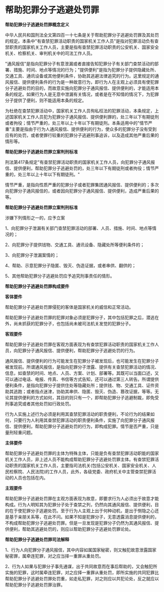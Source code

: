 # 帮助犯罪分子逃避处罚罪

 
**帮助犯罪分子逃避处罚罪概念定义**

中华人民共和国刑法全文第四百一十七条是关于帮助犯罪分子逃避处罚罪及其处罚的规定。本条中"有查禁犯罪活动职责的国家机关工作人员"是指对犯罪活动负有查禁职责的国家机关工作人员，主要是指有查禁犯罪活动职责的公安机关、国家安全机关、检察机关、审判机关中的司法工作人员。

"通风报信"是指向犯罪分子有意泄漏或者直接告知犯罪分子有关部门查禁活动的部署、措施、时间、地点等情况的行为；"提供便利"是指为犯罪分子提供隐藏处所、交通工具、通讯设备或其他便利条件，协助其逃避法律追究的行为。这里规定的通风报信、提供便利条件的行为是一种故意行为，即行为人在主观上必须具有使犯罪分子逃避处罚的目的，而故意实施向犯罪分子通风报信、提供便利的，才能适用本条的规定。如果行为人是无意中泄漏有关情况，或者是在不知情的情况下，为犯罪分子提供了便利，则不能适用本条的规定。　

为杜绝在查禁犯罪活动中，国家机关工作人员徇私枉法的犯罪活动，本条规定，上述国家机关工作人员犯为犯罪分子通风报信、提供便利罪的，处三年以下有期徒刑或者拘役；情节严重的，处三年以上十年以下有期徒刑。本条适用中的"情节严重"主要是指由于行为人通风报信、提供便利的行为，使众多的犯罪分子没有受到应有的处罚，或者使罪行较重的犯罪分子逃避刑事追诉，以及造成其他严重后果的情形等。

**帮助犯罪分子逃避处罚罪立案判刑标准**

刑法第417条规定"有查禁犯罪活动职责的国家机关工作人员，向犯罪分子通风报信、提供便利，帮助犯罪分子逃避处罚的，处三年以下有期徒刑或者拘役；情节严重的，处三年以上十年以下有期徒刑。"

情节严重，是指向性质严重的犯罪分子或者犯罪集团通风报信、提供便利的；多次向犯罪分子通风报信的，或者因向犯罪分子通风报信、提供便利，造成严重后果的等。

**帮助犯罪分子逃避处罚罪立案判刑标准**

涉嫌下列情形之一的，应予立案

1、向犯罪分子泄漏有关部门查禁犯罪活动的部署、人员、措施、时间、地点等情况的；

2、向犯罪分子提供钱物、交通工具、通讯设备、隐藏处所等便利条件的；

3、向犯罪分子泄漏案情的；

4、帮助、示意犯罪分子隐匿、毁灭、伪造证据，或者串供、翻供的；

5、其他帮助犯罪分子逃避处罚应予追究刑事责任的情形。

 

**帮助犯罪分子逃避处罚罪构成要件**

**客体要件**

帮助犯罪分子逃避处罚罪侵犯的客体是国家机关的威信和正常活动。

帮助犯罪分子逃避处罚罪的犯罪对象必须是犯罪分子，其中包括犯罪之后，潜逃在外，尚未抓获的犯罪分子，也包括尚未被司法机关发觉的犯罪分子。

**客观要件**

帮助犯罪分子逃避处罚罪在客观方面表现为有查禁犯罪活动职责的国家机关工作人员，向犯罪分子通风报信、提供便利，帮助犯罪分子逃避处罚的行为。

通风报信、提供便利的行为可能发生在犯罪分子被发现后，也可能发生在犯罪分子被发现前。所谓通风报信，是指向犯罪分子泄露、提供有关查禁犯罪活动的情况、信息，如查禁的时间、地点、人员、方案、计划、部署等。其既可以当面口述，又可以通过电话、电报、传真、书信等方式告知，还可以通过第三人转告。所谓提供便利条件，是指向犯罪分子提供住处等隐藏处所；提供钱、物、交通工具、证件资助其逃跑；或者指点迷津，协助其串供、隐匿、毁灭、伪造、篡改证据，等等。无论其提供便利的方式如何，其目的则只有一个，即帮助犯罪分子逃避制裁，即免受刑事追究或者其他处罚如行政处罚。

行为人实施上述行为必须是利用其查禁犯罪活动的职责便利，不论行为的结果如何，只要行为人利用其查禁犯罪活动的职责便利条件，实施了向犯罪分子通风报信、提供便利，帮助犯罪分子逃避处罚的行为，即构成犯罪。情节是否严重，只是量刑轻重问题。

**主体要件**

帮助犯罪分子逃避处罚罪的主体为特殊主体，只能是负有查禁犯罪活动职能的国家机关工作人员，非上述人员不能构成帮助犯罪分子逃避处罚罪主体。有查禁犯罪活动职责的国家机关工作人员，主要指司法机关(包括公安机关、国家安全机关、人民检察院、人民法院)的工作人员，此外，各级党委、政府机关中主管查禁犯罪活动的人员也包括在内。

**主观要件**

帮助犯罪分子逃避处罚罪在主观方面表现为故意，即要求行为人必须出于故意才能构成。行为人明知其为犯罪分子处于查禁之列，仍然向其通风报信、提供便利，目的在于使犯罪分子逃避处罚。至于行为人主观上出于何种动机，是出于恻隐之心还是基于亲朋关系等，在此不问。如果不知是犯罪分子，无意透露消息提供便利的，不构成帮助犯罪分子逃避处罚罪。但是一旦发现是犯罪分子仍然为其通风报信、提供便利，帮助其逃避处罚的，则应以帮助犯罪分子逃避处罚罪论处。

**帮助犯罪分子逃避处罚罪司法解释**

1、行为人向犯罪分子通风报信，其中内容如属国家秘密，则又触犯故意泄露国家秘密罪，属牵连犯罪，对之应当择一重罪从重处罚。

2、行为人如果与犯罪分子事先通谋，出于共同故意而在事后帮助的，又会触犯所实施的犯罪，这时属牵连犯罪，对之应择一重罪从重处罚，即所实施的共同犯罪比帮助犯罪分子逃避处罚罪处罚重，如走私犯罪，对之则应以共犯论处，反之就应以帮助犯罪分子逃避处罚罪治罪。

